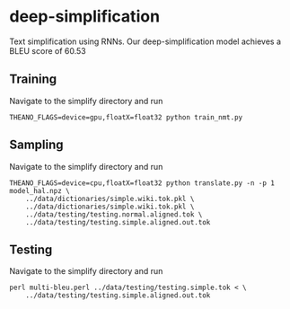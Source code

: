# deep-simplification
Text simplification using RNNs. Our deep-simplification model achieves a BLEU score of 60.53

## Training
Navigate to the simplify directory and run
```
THEANO_FLAGS=device=gpu,floatX=float32 python train_nmt.py 
```

## Sampling
Navigate to the simplify directory and run
```
THEANO_FLAGS=device=cpu,floatX=float32 python translate.py -n -p 1 model_hal.npz \
    ../data/dictionaries/simple.wiki.tok.pkl \
    ../data/dictionaries/simple.wiki.tok.pkl \
    ../data/testing/testing.normal.aligned.tok \
    ../data/testing/testing.simple.aligned.out.tok
```

## Testing
Navigate to the simplify directory and run 
```
perl multi-bleu.perl ../data/testing/testing.simple.tok < \
    ../data/testing/testing.simple.aligned.out.tok 
```

